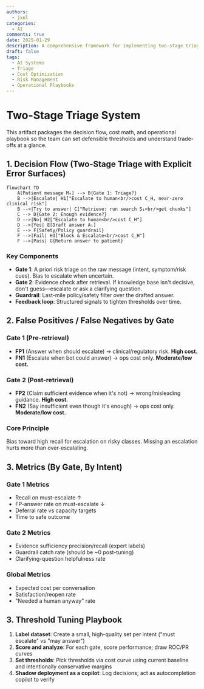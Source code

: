 ```yaml
---
authors:
  - jxnl
categories:
  - AI
comments: true
date: 2025-01-29
description: A comprehensive framework for implementing two-stage triage systems in AI applications with explicit error surfaces and cost optimization.
draft: false
tags:
  - AI Systems
  - Triage
  - Cost Optimization
  - Risk Management
  - Operational Playbooks
---
```


# Two-Stage Triage System

This artifact packages the decision flow, cost math, and operational playbook so the team can set defensible thresholds and understand trade-offs at a glance.

<!-- more -->

## 1. Decision Flow (Two-Stage Triage with Explicit Error Surfaces)

```mermaid
flowchart TD
    A[Patient message M₀] --> B{Gate 1: Triage?}
    B -->|Escalate| H1["Escalate to human<br/>cost C_H, near-zero clinical risk"]
    B -->|Try to answer| C["Retrieve: run search S₁<br/>get chunks"]
    C --> D{Gate 2: Enough evidence?}
    D -->|No| H2["Escalate to human<br/>cost C_H"]
    D -->|Yes| E[Draft answer A₁]
    E --> F{Safety/Policy guardrail}
    F -->|Fail| H3["Block & Escalate<br/>cost C_H"]
    F -->|Pass| G{Return answer to patient}
```

### Key Components

- **Gate 1**: A priori risk triage on the raw message (intent, symptom/risk cues). Bias to escalate when uncertain.
- **Gate 2**: Evidence check after retrieval. If knowledge base isn't decisive, don't guess—escalate or ask a clarifying question.
- **Guardrail**: Last-mile policy/safety filter over the drafted answer.
- **Feedback loop**: Structured signals to tighten thresholds over time.

## 2. False Positives / False Negatives by Gate

### Gate 1 (Pre-retrieval)

- **FP1** (Answer when should escalate) → clinical/regulatory risk. **High cost.**
- **FN1** (Escalate when bot could answer) → ops cost only. **Moderate/low cost.**

### Gate 2 (Post-retrieval)

- **FP2** (Claim sufficient evidence when it's not) → wrong/misleading guidance. **High cost.**
- **FN2** (Say insufficient even though it's enough) → ops cost only. **Moderate/low cost.**

### Core Principle

Bias toward high recall for escalation on risky classes. Missing an escalation hurts more than over-escalating.

## 3. Metrics (By Gate, By Intent)

### Gate 1 Metrics

- Recall on must-escalate ↑
- FP-answer rate on must-escalate ↓
- Deferral rate vs capacity targets
- Time to safe outcome

### Gate 2 Metrics

- Evidence sufficiency precision/recall (expert labels)
- Guardrail catch rate (should be ~0 post-tuning)
- Clarifying-question helpfulness rate

### Global Metrics

- Expected cost per conversation
- Satisfaction/reopen rate
- "Needed a human anyway" rate

## 3. Threshold Tuning Playbook

1. **Label dataset**: Create a small, high-quality set per intent ("must escalate" vs "may answer")
2. **Score and analyze**: For each gate, score performance; draw ROC/PR curves
3. **Set thresholds**: Pick thresholds via cost curve using current baseline and intentionally conservative margins
4. **Shadow deployment as a copilot**: Log decisions; act as autocompletion copilot to verify
